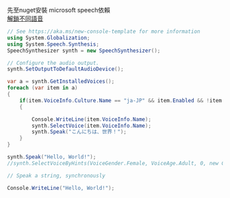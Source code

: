 先至nuget安裝 microsoft speech依賴  
[解鎖不同語音](https://github.com/jonelo/unlock-win-tts-voices/blob/main/unlock-win-tts-voices.bat)
```csharp
// See https://aka.ms/new-console-template for more information
using System.Globalization;
using System.Speech.Synthesis;
SpeechSynthesizer synth = new SpeechSynthesizer();

// Configure the audio output.
synth.SetOutputToDefaultAudioDevice();

var a = synth.GetInstalledVoices();
foreach (var item in a)
{
    if(item.VoiceInfo.Culture.Name == "ja-JP" && item.Enabled && !item.VoiceInfo.Name.Contains("Desktop"))
    {

        Console.WriteLine(item.VoiceInfo.Name);
        synth.SelectVoice(item.VoiceInfo.Name);
        synth.Speak("こんにちは、世界！");
    }
}

synth.Speak("Hello, World!");
//synth.SelectVoiceByHints(VoiceGender.Female, VoiceAge.Adult, 0, new CultureInfo("ja-JP"));

// Speak a string, synchronously

Console.WriteLine("Hello, World!");
```
